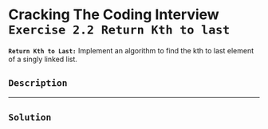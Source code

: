 # Cracking The Coding Interview `Exercise 2.2 Return Kth to last`

**`Return Kth to Last:`** Implement an algorithm to find the kth to last element of a singly linked list.

## `Description`

---

## `Solution`
